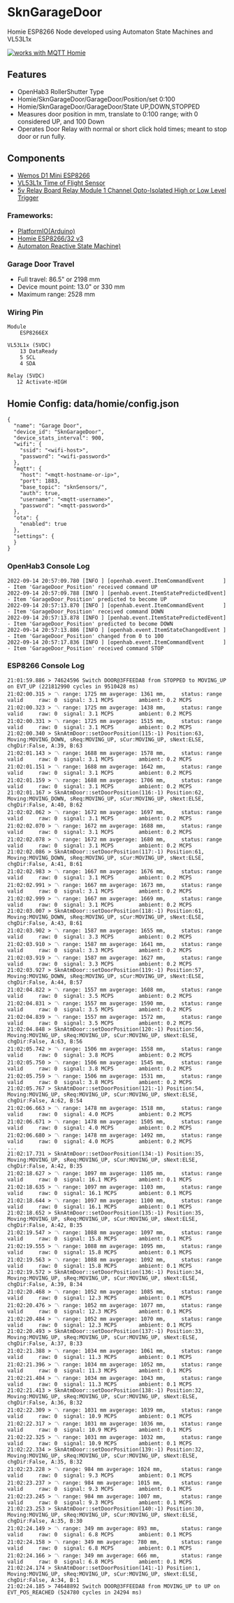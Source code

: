 # SknGarageDoor
Homie ESP8266 Node developed using Automaton State Machines and VL53L1x

<a href="https://homieiot.github.io/">
  <img src="https://homieiot.github.io/img/works-with-homie.png" alt="works with MQTT Homie">
</a>

## Features
* OpenHab3 RollerShutter Type
* Homie/SknGarageDoor/GarageDoor/Position/set 0:100
* Homie/SknGarageDoor/GarageDoor/State UP,DOWN,STOPPED
* Measures door position in mm, translate to 0:100 range; with 0 considered UP, and 100 Down
* Operates Door Relay with normal or short click hold times; meant to stop door or run fully.

## Components
* [Wemos D1 Mini ESP8266](https://www.amazon.com/MELIFE-Development-Wireless-Internet-MicroPython/dp/B08H1YRN4M/ref=sr_1_10?crid=2Y9PEH0OFTXPL&keywords=memos+d1+mini+esp8266&qid=1663331796&s=electronics&sprefix=memos+d1+mini+esp8266%2Celectronics%2C84&sr=1-10)
* [VL53L1x Time of Flight Sensor](https://www.amazon.com/DWEII-Measurement-Extension-Compatible-Raspberry/dp/B09V4DS888/ref=sr_1_4_sspa?crid=1SZRJKYL8C1IB&keywords=vl53l1x+tof+sensor+module&qid=1663331559&sprefix=vl53l1%2Caps%2C89&sr=8-4-spons&psc=1)
* [5v Relay Board Relay Module 1 Channel Opto-Isolated High or Low Level Trigger](https://www.amazon.com/AOICRIE-Optocoupler-Isolation-Compatible-Development/dp/B08C71QL65/ref=sr_1_6?crid=3GQ5B5O0AT995&keywords=HiLetgo+2pcs+5V+One+Channel+Relay+Module+Relay+Switch+with+OPTO+Isolation+High+Low+Level+Trigger&qid=1663330959&s=electronics&sprefix=hiletgo+2pcs+5v+one+channel+relay+module+relay+switch+with+opto+isolation+high+low+level+trigger%2Celectronics%2C109&sr=1-6)

### Frameworks: 
* [PlatformIO(Arduino)](https://platformio.org)
* [Homie ESP8266/32 v3](https://github.com/homieiot/homie-esp8266)
* [Automaton Reactive State Machine)](https://github.com/tinkerspy/Automaton)

### Garage Door Travel
* Full travel:        86.5" or 2198 mm
* Device mount point: 13.0" or  330 mm
* Maximum range:               2528 mm

### Wiring Pin
    Module
        ESP8266EX 

    VL53L1x (5VDC)
        13 DataReady 
        5 SCL
        4 SDA
    
    Relay (5VDC)
       12 Activate-HIGH


## Homie Config: data/homie/config.json
```
{
  "name": "Garage Door",
  "device_id": "SknGarageDoor",
  "device_stats_interval": 900,  
  "wifi": {
    "ssid": "<wifi-host>",
    "password": "<wifi-password>"
  },
  "mqtt": {
    "host": "<mqtt-hostname-or-ip>",
    "port": 1883,
	"base_topic": "sknSensors/",
    "auth": true,
    "username": "<mqtt-username>",
    "password": "<mqtt-password>"
  },
  "ota": {
    "enabled": true
  },
  "settings": {
  }
}
```

### OpenHab3 Console Log

    2022-09-14 20:57:09.780 [INFO ] [openhab.event.ItemCommandEvent      ] - Item 'GarageDoor_Position' received command UP
    2022-09-14 20:57:09.788 [INFO ] [penhab.event.ItemStatePredictedEvent] - Item 'GarageDoor_Position' predicted to become UP
    2022-09-14 20:57:13.870 [INFO ] [openhab.event.ItemCommandEvent      ] - Item 'GarageDoor_Position' received command DOWN
    2022-09-14 20:57:13.878 [INFO ] [penhab.event.ItemStatePredictedEvent] - Item 'GarageDoor_Position' predicted to become DOWN
    2022-09-14 20:57:13.886 [INFO ] [openhab.event.ItemStateChangedEvent ] - Item 'GarageDoor_Position' changed from 0 to 100
    2022-09-14 20:57:17.836 [INFO ] [openhab.event.ItemCommandEvent      ] - Item 'GarageDoor_Position' received command STOP

### ESP8266 Console Log

    21:01:59.886 > 74624596 Switch DOOR@3FFEEDA8 from STOPPED to MOVING_UP on EVT_UP (221812990 cycles in 9510428 ms)
    21:02:00.315 > 〽 range: 1725 mm avgerage: 1361 mm,     status: range valid     raw: 0  signal: 3.1 MCPS        ambient: 0.2 MCPS
    21:02:00.323 > 〽 range: 1725 mm avgerage: 1438 mm,     status: range valid     raw: 0  signal: 3.1 MCPS        ambient: 0.2 MCPS
    21:02:00.331 > 〽 range: 1725 mm avgerage: 1515 mm,     status: range valid     raw: 0  signal: 3.1 MCPS        ambient: 0.2 MCPS
    21:02:00.340 > SknAtmDoor::setDoorPosition(115:-1) Position:63, Moving:MOVING_DOWN, sReq:MOVING_UP, sCur:MOVING_UP, sNext:ELSE, chgDir:False, A:39, B:63
    21:02:01.143 > 〽 range: 1688 mm avgerage: 1578 mm,     status: range valid     raw: 0  signal: 3.1 MCPS        ambient: 0.2 MCPS
    21:02:01.151 > 〽 range: 1688 mm avgerage: 1642 mm,     status: range valid     raw: 0  signal: 3.1 MCPS        ambient: 0.2 MCPS
    21:02:01.159 > 〽 range: 1688 mm avgerage: 1706 mm,     status: range valid     raw: 0  signal: 3.1 MCPS        ambient: 0.2 MCPS
    21:02:01.167 > SknAtmDoor::setDoorPosition(116:-1) Position:62, Moving:MOVING_DOWN, sReq:MOVING_UP, sCur:MOVING_UP, sNext:ELSE, chgDir:False, A:40, B:62
    21:02:02.062 > 〽 range: 1672 mm avgerage: 1697 mm,     status: range valid     raw: 0  signal: 3.1 MCPS        ambient: 0.2 MCPS
    21:02:02.070 > 〽 range: 1672 mm avgerage: 1688 mm,     status: range valid     raw: 0  signal: 3.1 MCPS        ambient: 0.2 MCPS
    21:02:02.078 > 〽 range: 1672 mm avgerage: 1680 mm,     status: range valid     raw: 0  signal: 3.1 MCPS        ambient: 0.2 MCPS
    21:02:02.086 > SknAtmDoor::setDoorPosition(117:-1) Position:61, Moving:MOVING_DOWN, sReq:MOVING_UP, sCur:MOVING_UP, sNext:ELSE, chgDir:False, A:41, B:61
    21:02:02.983 > 〽 range: 1667 mm avgerage: 1676 mm,     status: range valid     raw: 0  signal: 3.1 MCPS        ambient: 0.2 MCPS
    21:02:02.991 > 〽 range: 1667 mm avgerage: 1673 mm,     status: range valid     raw: 0  signal: 3.1 MCPS        ambient: 0.2 MCPS
    21:02:02.999 > 〽 range: 1667 mm avgerage: 1669 mm,     status: range valid     raw: 0  signal: 3.1 MCPS        ambient: 0.2 MCPS
    21:02:03.007 > SknAtmDoor::setDoorPosition(118:-1) Position:61, Moving:MOVING_DOWN, sReq:MOVING_UP, sCur:MOVING_UP, sNext:ELSE, chgDir:False, A:43, B:61
    21:02:03.902 > 〽 range: 1587 mm avgerage: 1655 mm,     status: range valid     raw: 0  signal: 3.3 MCPS        ambient: 0.2 MCPS
    21:02:03.910 > 〽 range: 1587 mm avgerage: 1641 mm,     status: range valid     raw: 0  signal: 3.3 MCPS        ambient: 0.2 MCPS
    21:02:03.919 > 〽 range: 1587 mm avgerage: 1627 mm,     status: range valid     raw: 0  signal: 3.3 MCPS        ambient: 0.2 MCPS
    21:02:03.927 > SknAtmDoor::setDoorPosition(119:-1) Position:57, Moving:MOVING_DOWN, sReq:MOVING_UP, sCur:MOVING_UP, sNext:ELSE, chgDir:False, A:44, B:57
    21:02:04.822 > 〽 range: 1557 mm avgerage: 1608 mm,     status: range valid     raw: 0  signal: 3.5 MCPS        ambient: 0.2 MCPS
    21:02:04.831 > 〽 range: 1557 mm avgerage: 1590 mm,     status: range valid     raw: 0  signal: 3.5 MCPS        ambient: 0.2 MCPS
    21:02:04.839 > 〽 range: 1557 mm avgerage: 1572 mm,     status: range valid     raw: 0  signal: 3.5 MCPS        ambient: 0.2 MCPS
    21:02:04.848 > SknAtmDoor::setDoorPosition(120:-1) Position:56, Moving:MOVING_UP, sReq:MOVING_UP, sCur:MOVING_UP, sNext:ELSE, chgDir:False, A:63, B:56
    21:02:05.742 > 〽 range: 1506 mm avgerage: 1558 mm,     status: range valid     raw: 0  signal: 3.8 MCPS        ambient: 0.2 MCPS
    21:02:05.750 > 〽 range: 1506 mm avgerage: 1545 mm,     status: range valid     raw: 0  signal: 3.8 MCPS        ambient: 0.2 MCPS
    21:02:05.759 > 〽 range: 1506 mm avgerage: 1531 mm,     status: range valid     raw: 0  signal: 3.8 MCPS        ambient: 0.2 MCPS
    21:02:05.767 > SknAtmDoor::setDoorPosition(121:-1) Position:54, Moving:MOVING_UP, sReq:MOVING_UP, sCur:MOVING_UP, sNext:ELSE, chgDir:False, A:62, B:54
    21:02:06.663 > 〽 range: 1478 mm avgerage: 1518 mm,     status: range valid     raw: 0  signal: 4.0 MCPS        ambient: 0.2 MCPS
    21:02:06.671 > 〽 range: 1478 mm avgerage: 1505 mm,     status: range valid     raw: 0  signal: 4.0 MCPS        ambient: 0.2 MCPS
    21:02:06.680 > 〽 range: 1478 mm avgerage: 1492 mm,     status: range valid     raw: 0  signal: 4.0 MCPS        ambient: 0.2 MCPS
    ...
    21:02:17.731 > SknAtmDoor::setDoorPosition(134:-1) Position:35, Moving:MOVING_UP, sReq:MOVING_UP, sCur:MOVING_UP, sNext:ELSE, chgDir:False, A:42, B:35
    21:02:18.627 > 〽 range: 1097 mm avgerage: 1105 mm,     status: range valid     raw: 0  signal: 16.1 MCPS       ambient: 0.1 MCPS
    21:02:18.635 > 〽 range: 1097 mm avgerage: 1103 mm,     status: range valid     raw: 0  signal: 16.1 MCPS       ambient: 0.1 MCPS
    21:02:18.644 > 〽 range: 1097 mm avgerage: 1100 mm,     status: range valid     raw: 0  signal: 16.1 MCPS       ambient: 0.1 MCPS
    21:02:18.652 > SknAtmDoor::setDoorPosition(135:-1) Position:35, Moving:MOVING_UP, sReq:MOVING_UP, sCur:MOVING_UP, sNext:ELSE, chgDir:False, A:42, B:35
    21:02:19.547 > 〽 range: 1088 mm avgerage: 1097 mm,     status: range valid     raw: 0  signal: 15.8 MCPS       ambient: 0.1 MCPS
    21:02:19.555 > 〽 range: 1088 mm avgerage: 1095 mm,     status: range valid     raw: 0  signal: 15.8 MCPS       ambient: 0.1 MCPS
    21:02:19.563 > 〽 range: 1088 mm avgerage: 1092 mm,     status: range valid     raw: 0  signal: 15.8 MCPS       ambient: 0.1 MCPS
    21:02:19.572 > SknAtmDoor::setDoorPosition(136:-1) Position:34, Moving:MOVING_UP, sReq:MOVING_UP, sCur:MOVING_UP, sNext:ELSE, chgDir:False, A:39, B:34
    21:02:20.468 > 〽 range: 1052 mm avgerage: 1085 mm,     status: range valid     raw: 0  signal: 12.3 MCPS       ambient: 0.1 MCPS
    21:02:20.476 > 〽 range: 1052 mm avgerage: 1077 mm,     status: range valid     raw: 0  signal: 12.3 MCPS       ambient: 0.1 MCPS
    21:02:20.484 > 〽 range: 1052 mm avgerage: 1070 mm,     status: range valid     raw: 0  signal: 12.3 MCPS       ambient: 0.1 MCPS
    21:02:20.493 > SknAtmDoor::setDoorPosition(137:-1) Position:33, Moving:MOVING_UP, sReq:MOVING_UP, sCur:MOVING_UP, sNext:ELSE, chgDir:False, A:37, B:33
    21:02:21.388 > 〽 range: 1034 mm avgerage: 1061 mm,     status: range valid     raw: 0  signal: 11.3 MCPS       ambient: 0.1 MCPS
    21:02:21.396 > 〽 range: 1034 mm avgerage: 1052 mm,     status: range valid     raw: 0  signal: 11.3 MCPS       ambient: 0.1 MCPS
    21:02:21.404 > 〽 range: 1034 mm avgerage: 1043 mm,     status: range valid     raw: 0  signal: 11.3 MCPS       ambient: 0.1 MCPS
    21:02:21.413 > SknAtmDoor::setDoorPosition(138:-1) Position:32, Moving:MOVING_UP, sReq:MOVING_UP, sCur:MOVING_UP, sNext:ELSE, chgDir:False, A:36, B:32
    21:02:22.309 > 〽 range: 1031 mm avgerage: 1039 mm,     status: range valid     raw: 0  signal: 10.9 MCPS       ambient: 0.1 MCPS
    21:02:22.317 > 〽 range: 1031 mm avgerage: 1036 mm,     status: range valid     raw: 0  signal: 10.9 MCPS       ambient: 0.1 MCPS
    21:02:22.325 > 〽 range: 1031 mm avgerage: 1032 mm,     status: range valid     raw: 0  signal: 10.9 MCPS       ambient: 0.1 MCPS
    21:02:22.334 > SknAtmDoor::setDoorPosition(139:-1) Position:32, Moving:MOVING_UP, sReq:MOVING_UP, sCur:MOVING_UP, sNext:ELSE, chgDir:False, A:35, B:32
    21:02:23.228 > 〽 range: 984 mm avgerage: 1024 mm,      status: range valid     raw: 0  signal: 9.3 MCPS        ambient: 0.1 MCPS
    21:02:23.237 > 〽 range: 984 mm avgerage: 1015 mm,      status: range valid     raw: 0  signal: 9.3 MCPS        ambient: 0.1 MCPS
    21:02:23.245 > 〽 range: 984 mm avgerage: 1007 mm,      status: range valid     raw: 0  signal: 9.3 MCPS        ambient: 0.1 MCPS
    21:02:23.253 > SknAtmDoor::setDoorPosition(140:-1) Position:30, Moving:MOVING_UP, sReq:MOVING_UP, sCur:MOVING_UP, sNext:ELSE, chgDir:False, A:35, B:30
    21:02:24.149 > 〽 range: 349 mm avgerage: 893 mm,       status: range valid     raw: 0  signal: 6.8 MCPS        ambient: 0.1 MCPS
    21:02:24.158 > 〽 range: 349 mm avgerage: 780 mm,       status: range valid     raw: 0  signal: 6.8 MCPS        ambient: 0.1 MCPS
    21:02:24.166 > 〽 range: 349 mm avgerage: 666 mm,       status: range valid     raw: 0  signal: 6.8 MCPS        ambient: 0.1 MCPS
    21:02:24.174 > SknAtmDoor::setDoorPosition(141:-1) Position:1, Moving:MOVING_UP, sReq:MOVING_UP, sCur:MOVING_UP, sNext:ELSE, chgDir:False, A:34, B:1
    21:02:24.185 > 74648892 Switch DOOR@3FFEEDA8 from MOVING_UP to UP on EVT_POS_REACHED (524780 cycles in 24294 ms)
